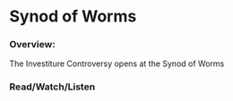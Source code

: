 # Synod of Worms

### Overview:

The Investiture Controversy opens at the Synod of Worms

### Read/Watch/Listen

